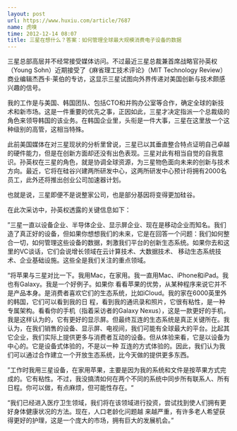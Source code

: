 ```yaml
---
layout: post
url: https://www.huxiu.com/article/7687
name: 虎嗅
time: 2012-12-14 08:07
title: 三星在想什么？答案：如何管理全球最大规模消费电子设备的数据
---
```

三星总部高层并不经常接受媒体访问。不过最近三星总裁兼首席战略官孙英权（Young Sohn）近期接受了《麻省理工技术评论》（MIT Technology Review）商业编辑杰西卡·莱伯的专访，这显示三星试图向外界传递对美国创新与技术颇感兴趣的信号。

我的工作是与美国、韩国团队、包括CTO和并购办公室等合作，确定全球的新技术和新市场。这是一件重要的优先之事，正因如此，三星才决定指派一个总裁级的角色来领导韩国的该业务。在韩国企业里，头衔是一件大事，三星在这里放一个这种级别的高管，这相当特殊。

此前美国媒体在对三星现状的分析里曾说，三星已以其垂直整合特点证明自己卓越的硬件能力，但是在创新方面却还没有出色表现。三星对此有相当自觉的自我意识。孙英权在三星的角色，就是协调全球资源，为三星物色面向未来的创新与技术方向。最近，它将在硅谷兴建两所研发中心，这两所研发中心预计将拥有2000名员工，此外还将推出创业公司加速器计划。

也就是说，三星即便不是说整家公司，也是部分基因将变得更加硅谷。

在此次采访中，孙英权透露的关键信息如下：

”三星一直以设备企业、半导体企业、显示屏企业、现在是移动企业而知名。我们造了真正好的设备，但如果你想想我们的未来，它是在回答一个问题：我们如何整合一切，如何管理这些设备的数据，刺激我们平台的创新生态系统。如果你去和这里的VC谈话，它们会说增长领域在云计算技术、大数据技术、 移动生态系统技术、企业基础设施。这些全是我们关注的重点领域。

“将苹果与三星对比一下。我用Mac，在家用。我一直用Mac、iPhone和iPad。我也有Galaxy。我是一个好例子。如果你 看看苹果的优势，从某种程序来说它并不是产品本身。是消费者喜欢它们的生态系统，比如iCloud。我的家在6000英里外的韩国，它们可以看到我的日 程，看到我的通讯录和照片，它很有粘性，是一种专属架构。看看你的手机（指着采访者的Galaxy Nexus），这是一款更好的手机，我是这样认为的，它有更好的显示屏。但最终互连的生态系统是真正关键所在。我认为，在我们销售的设备、显示屏、电视间，我们可能有全球最大的平台。比起其它企业，我们实际上提供更多与消费者互动的设备。但从体验来看，它是以设备为中心的。它是设备式体验的，不是以一种 互连的方式体验的。因此，我们认为我们可以通过合作建立一个开放生态系统，比今天做的提供更多东西。

”工作时我用三星设备，在家用苹果，主要是因为我的系统和文件是按苹果方式完成的。它有粘性。不过，我没搞清如何在两个不同的系统中同步所有联系人、所有日程。你可以做，有点麻烦，但可能性存在。“

“我们已经进入医疗卫生领域，我们将在该领域进行投资，尝试找到使人们拥有更好身体健康状况的方法。现在，人口老龄化问题越 来越严重，有许多老人希望获得更好的护理，这是一个庞大的市场，拥有巨大的发展机会。”

